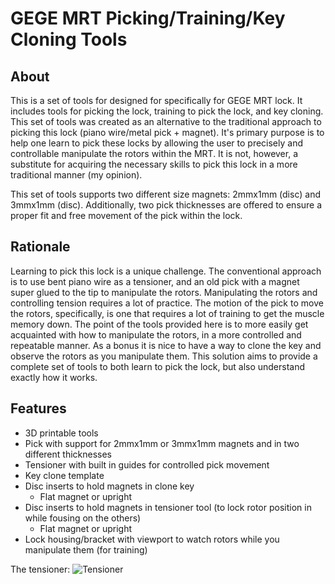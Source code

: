 # GEGE MRT Picking/Training/Key Cloning Tools

## About
This is a set of tools for designed for specifically for GEGE MRT lock. It includes tools for picking the lock,
training to pick the lock, and key cloning. This set of tools was created as an alternative to the traditional
approach to picking this lock (piano wire/metal pick + magnet). It's primary purpose is to help one learn to
pick these locks by allowing the user to precisely and controllable manipulate the rotors within the MRT. It is
not, however, a substitute for acquiring the necessary skills to pick this lock in a more traditional manner 
(my opinion).

This set of tools supports two different size magnets: 2mmx1mm (disc) and 3mmx1mm (disc). Additionally, two
pick thicknesses are offered to ensure a proper fit and free movement of the pick within the lock.

## Rationale
Learning to pick this lock is a unique challenge. The conventional approach is to use bent piano wire as a
tensioner, and an old pick with a magnet super glued to the tip to manipulate the rotors. Manipulating the
rotors and controlling tension requires a lot of practice. The motion of the pick to move the rotors, 
specifically, is one that requires a lot of training to get the muscle memory down. The point of the tools
provided here is to more easily get acquainted with how to manipulate the rotors, in a more controlled and
repeatable manner. As a bonus it is nice to have a way to clone the key and observe the rotors as you 
manipulate them. This solution aims to provide a complete set of tools to both learn to pick the lock, but
also understand exactly how it works.

## Features
* 3D printable tools
* Pick with support for 2mmx1mm or 3mmx1mm magnets and in two different thicknesses
* Tensioner with built in guides for controlled pick movement
* Key clone template
* Disc inserts to hold magnets in clone key
  * Flat magnet or upright
* Disc inserts to hold magnets in tensioner tool (to lock rotor position in while fousing on the others)
  * Flat magnet or upright
* Lock housing/bracket with viewport to watch rotors while you manipulate them (for training)

The tensioner: ![Tensioner](images/tensioner.jpg)
